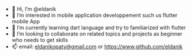 - 👋 Hi, I’m @eldanik
- 👀 I’m interested in mobile application developpement such us flutter mobile App
- 🌱 I’m currently learning dart language and try to familiarized with flutter 
- 💞️ I’m looking to collaborate on related topics and projects as beginner who needs to get skills
- 📫 email: eldanikopaty@gmail.com or https://www.github.com/eldanik
  
<!---
eldanik/eldanik is a ✨ special ✨ repository because its `README.md` (this file) appears on your GitHub profile.
You can click the Preview link to take a look at your changes.
--->
